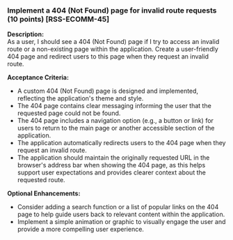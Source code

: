 ### Implement a 404 (Not Found) page for invalid route requests (10 points) [RSS-ECOMM-45]

**Description:**  
As a user, I should see a 404 (Not Found) page if I try to access an invalid route or a non-existing page within the application. Create a user-friendly 404 page and redirect users to this page when they request an invalid route.

**Acceptance Criteria:**
- A custom 404 (Not Found) page is designed and implemented, reflecting the application's theme and style.
- The 404 page contains clear messaging informing the user that the requested page could not be found.
- The 404 page includes a navigation option (e.g., a button or link) for users to return to the main page or another accessible section of the application.
- The application automatically redirects users to the 404 page when they request an invalid route.
- The application should maintain the originally requested URL in the browser's address bar when showing the 404 page, as this helps support user expectations and provides clearer context about the requested route.

**Optional Enhancements:**
- Consider adding a search function or a list of popular links on the 404 page to help guide users back to relevant content within the application.
- Implement a simple animation or graphic to visually engage the user and provide a more compelling user experience.